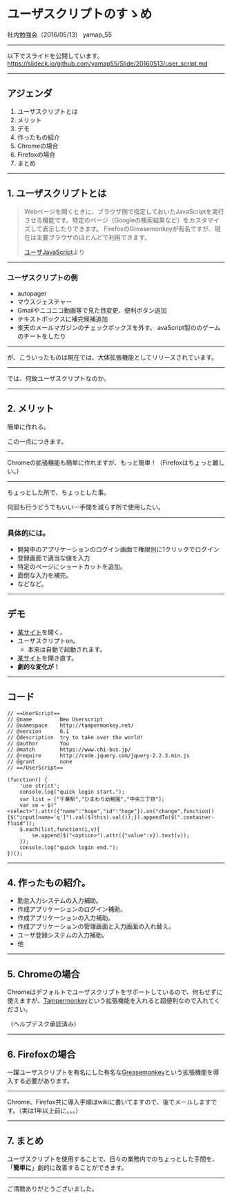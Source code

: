 # ユーザスクリプトのすゝめ

社内勉強会（2016/05/13）
yamap_55

---

以下でスライドを公開しています。
https://slideck.io/github.com/yamap55/Slide/20160513/user_script.md

---

## アジェンダ
1. ユーザスクリプトとは
2. メリット
3. デモ
4. 作ったもの紹介
5. Chromeの場合
6. Firefoxの場合
7. まとめ

---

## 1. ユーザスクリプトとは

>Webページを開くときに、ブラウザ側で指定しておいたJavaScriptを実行させる機能です。特定のページ（Googleの検索結果など）をカスタマイズして表示したりできます。
>FirefoxのGreasemonkeyが有名ですが、現在は主要ブラウザのほとんどで利用できます。
>
>[ユーザJavaScript](http://gimite.net/pukiwiki/index.php?%A5%E6%A1%BC%A5%B6JavaScript)より

---

### ユーザスクリプトの例
- autopager
- マウスジェスチャー
- Gmailやニコニコ動画等で見た目変更、便利ボタン追加
- テキストボックスに補完候補追加
- 楽天のメールマガジンのチェックボックスを外す。
avaScript製ののゲームのチートをしたり

---

が、こういったものは現在では、大体拡張機能としてリリースされています。

---

では、何故ユーザスクリプトなのか。

---

## 2. メリット

簡単に作れる。

この一点につきます。

---

Chromeの拡張機能も簡単に作れますが、もっと簡単！（Firefoxはちょっと難しい。）

---

ちょっとした所で、ちょっとした事。

何回も行うどうでもいい一手間を減らす所で使用したい。

---

### 具体的には。
- 開発中のアプリケーションのログイン画面で権限別に1クリックでログイン
- 登録画面で適当な値を入力
- 特定のページにショートカットを追加。
- 面倒な入力を補完。
- などなど。

---

## デモ
- [某サイト](https://www.chi-bus.jp/)を開く。
- ユーザスクリプトon。
    - 本来は自動で起動されます。
- [某サイト](https://www.chi-bus.jp/)を開き直す。
- **劇的な変化が！**

---

## コード
```
// ==UserScript==
// @name         New Userscript
// @namespace    http://tampermonkey.net/
// @version      0.1
// @description  try to take over the world!
// @author       You
// @match        https://www.chi-bus.jp/
// @require      http://code.jquery.com/jquery-2.2.3.min.js
// @grant        none
// ==/UserScript==

(function() {
    'use strict';
    console.log("quick login start.");
    var list = ["千葉駅","ひまわり幼稚園","中央三丁目"];
    var se = $("<select>").attr({"name":"hoge","id":"hoge"}).on("change",function(){$("input[name='q']").val($(this).val());}).appendTo($(".container-fluid"));
    $.each(list,function(i,v){
        se.append($("<option>").attr({"value":v}).text(v));
    });
    console.log("quick login end.");
})();
```

---

## 4. 作ったもの紹介。
- 勤怠入力システムの入力補助。
- 作成アプリケーションのログイン補助。
- 作成アプリケーションの入力補助。
- 作成アプリケーションの管理画面と入力画面の入れ替え。
- ユーザ登録システムの入力補助。
- 他

---

## 5. Chromeの場合
Chromeはデフォルトでユーザスクリプトをサポートしているので、何もせずに使えますが、[Tampermonkey](http://tampermonkey.net/)という拡張機能を入れると超便利なので入れてください。

（ヘルプデスク承認済み）

---

## 6. Firefoxの場合
一躍ユーザスクリプトを有名にした有名な[Greasemonkey](https://addons.mozilla.org/ja/firefox/addon/greasemonkey/)という拡張機能を導入する必要があります。

---

Chrome、Firefox共に導入手順はwikiに書いてますので、後でメールしますです。（実は1年以上前に。。。）

---

## 7. まとめ

ユーザスクリプトを使用することで、日々の業務内でのちょっとした手間を、「**簡単に**」劇的に改善することができます。

---

ご清聴ありがとうございました。
